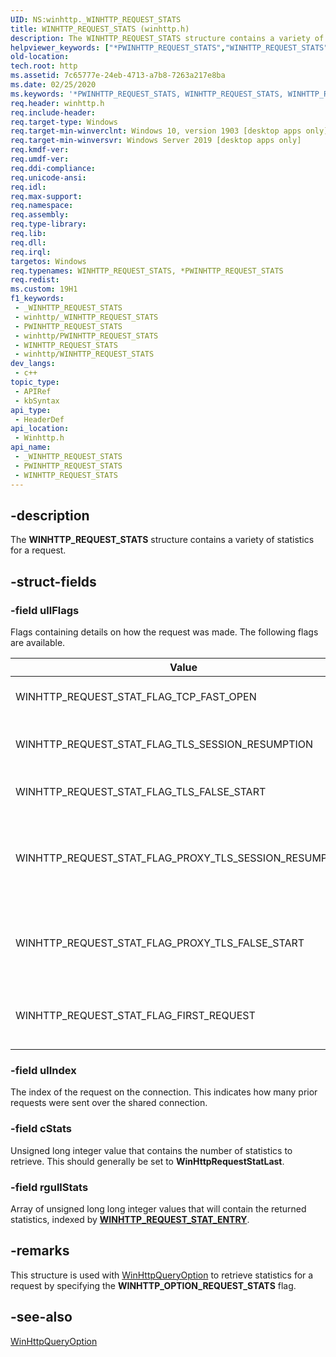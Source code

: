 ```yaml
---
UID: NS:winhttp._WINHTTP_REQUEST_STATS
title: WINHTTP_REQUEST_STATS (winhttp.h)
description: The WINHTTP_REQUEST_STATS structure contains a variety of statistics for a request.
helpviewer_keywords: ["*PWINHTTP_REQUEST_STATS","WINHTTP_REQUEST_STATS","WINHTTP_REQUEST_STATS structure [HTTP]","http.winhttp_request_stats","winhttp/WINHTTP_REQUEST_STATS","WINHTTP_OPTION_REQUEST_STATS"]
old-location: 
tech.root: http
ms.assetid: 7c65777e-24eb-4713-a7b8-7263a217e8ba
ms.date: 02/25/2020
ms.keywords: '*PWINHTTP_REQUEST_STATS, WINHTTP_REQUEST_STATS, WINHTTP_REQUEST_STATS structure [HTTP], http.winhttp_request_stats, winhttp/WINHTTP_REQUEST_STATS, WINHTTP_OPTION_REQUEST_STATS'
req.header: winhttp.h
req.include-header: 
req.target-type: Windows
req.target-min-winverclnt: Windows 10, version 1903 [desktop apps only]
req.target-min-winversvr: Windows Server 2019 [desktop apps only]
req.kmdf-ver: 
req.umdf-ver: 
req.ddi-compliance: 
req.unicode-ansi: 
req.idl: 
req.max-support: 
req.namespace: 
req.assembly: 
req.type-library: 
req.lib: 
req.dll: 
req.irql: 
targetos: Windows
req.typenames: WINHTTP_REQUEST_STATS, *PWINHTTP_REQUEST_STATS
req.redist: 
ms.custom: 19H1
f1_keywords:
 - _WINHTTP_REQUEST_STATS
 - winhttp/_WINHTTP_REQUEST_STATS
 - PWINHTTP_REQUEST_STATS
 - winhttp/PWINHTTP_REQUEST_STATS
 - WINHTTP_REQUEST_STATS
 - winhttp/WINHTTP_REQUEST_STATS
dev_langs:
 - c++
topic_type:
 - APIRef
 - kbSyntax
api_type:
 - HeaderDef
api_location:
 - Winhttp.h
api_name:
 - _WINHTTP_REQUEST_STATS
 - PWINHTTP_REQUEST_STATS
 - WINHTTP_REQUEST_STATS
---
```


## -description

The **WINHTTP\_REQUEST\_STATS** structure contains a variety of statistics for a request.

## -struct-fields

### -field ullFlags

Flags containing details on how the request was made. The following flags are available.

| Value | Meaning |
|-|-|
| WINHTTP_REQUEST_STAT_FLAG_TCP_FAST_OPEN | TCP Fast Open occurred. |
| WINHTTP_REQUEST_STAT_FLAG_TLS_SESSION_RESUMPTION | TLS Session Resumption occurred. |
| WINHTTP_REQUEST_STAT_FLAG_TLS_FALSE_START | TLS False Start occurred. |
| WINHTTP_REQUEST_STAT_FLAG_PROXY_TLS_SESSION_RESUMPTION | TLS Session Resumption occurred for the proxy connection. |
| WINHTTP_REQUEST_STAT_FLAG_PROXY_TLS_FALSE_START | TLS False Start occurred for the proxy connection. |
| WINHTTP_REQUEST_STAT_FLAG_FIRST_REQUEST | This is the first request on the connection. |

### -field ulIndex

The index of the request on the connection. This indicates how many prior requests were sent over the shared connection.

### -field cStats

Unsigned long integer value that contains the number of statistics to retrieve. This should generally be set to **WinHttpRequestStatLast**.

### -field rgullStats

Array of unsigned long long integer values that will contain the returned statistics, indexed by [**WINHTTP\_REQUEST\_STAT\_ENTRY**](/windows/desktop/api/winhttp/ne-winhttp-winhttp_request_stat_entry).

## -remarks

This structure is used with [WinHttpQueryOption](/windows/desktop/api/winhttp/nf-winhttp-winhttpqueryoption) to retrieve statistics for a request by specifying the **WINHTTP\_OPTION\_REQUEST\_STATS** flag.

## -see-also

[WinHttpQueryOption](/windows/desktop/api/winhttp/nf-winhttp-winhttpqueryoption)


